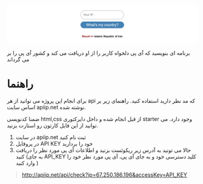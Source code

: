 ![](starter/ui.png)

برنامه ای بنویسید که آی پی دلخواه کاربر را از او دریافت می کند
و کشور آی پی را بر می گرداند

# راهنما

برای انجام این پروژه می توانید از هر api که مد نظر دارید استفاده کنید.
راهنمای زیر بر اساس سایت apiip.net نوشته شده.

ضمنا کدنویسی html,css از قبل انجام شده و داخل دایرکتوری starter وجود دارد. می توانید از این فایل کارتون رو استارت بزنید.

1. در سایت apiip.net ثبت نام کنید
2. در پروفایل API KEY خود را بردارید
3. حالا می تونید به آدرس زیر ریکوئست بزنید و اطلاعات آی پی مورد نظر را دریافت کنید (به جای API_KEY کلید دسترسی خود و به جای آی پی، آی پی مورد نظر خود را وارد کنید )

> http://apiip.net/api/check?ip=67.250.186.196&accessKey=API_KEY
